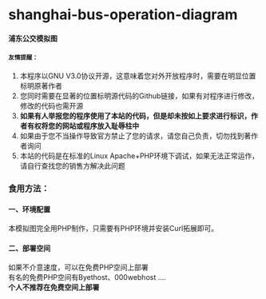 # shanghai-bus-operation-diagram
#### 浦东公交模拟图
#### `友情提醒：`
  1.  本程序以GNU V3.0协议开源，这意味着您对外开放程序时，需要在明显位置标明原著作者
  2.  您同时需要在显著的位置标明源代码的Github链接，如果有对程序进行修改，修改的代码也需开源
  3.  <b>如果有人举报您的程序使用了本站的代码，但是却未按如上要求进行标识，作者有权将您的网站或程序放入耻辱柱中</b>
  4.  如果由于您不当操作导致官方禁止了您的请求，请您自己负责，切勿找到著作者询问
  5.  本站的代码是在标准的Linux Apache+PHP环境下调试，如果无法正常运作，请自行查找您的销售方解决此问题
### 食用方法：
#### 一、环境配置
本模拟图完全用PHP制作，只需要有PHP环境并安装Curl拓展即可。
#### 二、部署空间
如果不介意速度，可以在免费PHP空间上部署<br/>
有名的免费PHP空间有Byethost、000webhost ....<br/>
**个人不推荐在免费空间上部署**

